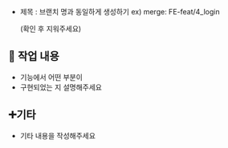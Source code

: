 - 제목 : 브랜치 명과 동일하게 생성하기
  ex) merge: FE-feat/4_login

  (확인 후 지워주세요)

## 🔎 작업 내용

- 기능에서 어떤 부분이
- 구현되었는 지 설명해주세요
  <br/>

## ➕기타

- 기타 내용을 작성해주세요

<br/>

